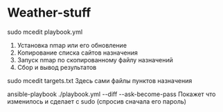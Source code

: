 # Weather-stuff
sudo mcedit playbook.yml
1) Установка nmap или его обновление
2) Копирование списка сайтов назначения
3) Запуск nmap по скопированному файлу назначений
4) Сбор и вывод результатов

sudo mcedit targets.txt
Здесь сами файлы пунктов назначения

ansible-playbook ./playbook.yml --diff --ask-become-pass
Покажет что изменилось и сделает с sudo (спросив сначала его пароль)
